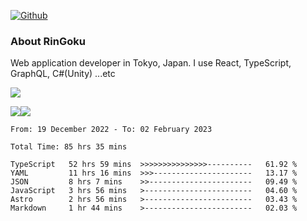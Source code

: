 [![Github](https://img.shields.io/github/followers/RinGoku?label=Follow&style=social)](https://github.com/RinGoku)

### About RinGoku
Web application developer in Tokyo, Japan.
I use React, TypeScript, GraphQL, C#(Unity) ...etc

![](https://github-profile-summary-cards.vercel.app/api/cards/profile-details?username=RinGoku&theme=default)

![](https://github-profile-summary-cards.vercel.app/api/cards/repos-per-language?username=RinGoku&theme=default)![](https://github-profile-summary-cards.vercel.app/api/cards/stats?username=RinGoku&theme=default)

<!--START_SECTION:waka-->

```text
From: 19 December 2022 - To: 02 February 2023

Total Time: 85 hrs 35 mins

TypeScript   52 hrs 59 mins  >>>>>>>>>>>>>>>----------   61.92 %
YAML         11 hrs 16 mins  >>>----------------------   13.17 %
JSON         8 hrs 7 mins    >>-----------------------   09.49 %
JavaScript   3 hrs 56 mins   >------------------------   04.60 %
Astro        2 hrs 56 mins   >------------------------   03.43 %
Markdown     1 hr 44 mins    >------------------------   02.03 %
```

<!--END_SECTION:waka-->
